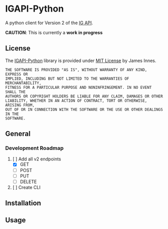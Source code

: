 # IGAPI-Python
A python client for Version 2 of the [IG API](https://labs.ig.com/rest-trading-api-guide).

**CAUTION**: This is currently a **work in progress**

## License
The [IGAPI-Python](https://github.com/NixonInnes/IGAPI-Python) library is provided under [MIT License](https://github.com/NixonInnes/IGAPI-Python/blob/master/License.txt) by James Innes.

```
THE SOFTWARE IS PROVIDED "AS IS", WITHOUT WARRANTY OF ANY KIND, EXPRESS OR
IMPLIED, INCLUDING BUT NOT LIMITED TO THE WARRANTIES OF MERCHANTABILITY,
FITNESS FOR A PARTICULAR PURPOSE AND NONINFRINGEMENT. IN NO EVENT SHALL THE
AUTHORS OR COPYRIGHT HOLDERS BE LIABLE FOR ANY CLAIM, DAMAGES OR OTHER
LIABILITY, WHETHER IN AN ACTION OF CONTRACT, TORT OR OTHERWISE, ARISING FROM,
OUT OF OR IN CONNECTION WITH THE SOFTWARE OR THE USE OR OTHER DEALINGS IN THE
SOFTWARE.
```

## General
### Development Roadmap
1. [ ] Add all v2 endpoints
    - [x] GET
    - [ ] POST
    - [ ] PUT
    - [ ] DELETE
2. [ ] Create CLI

## Installation

## Usage


